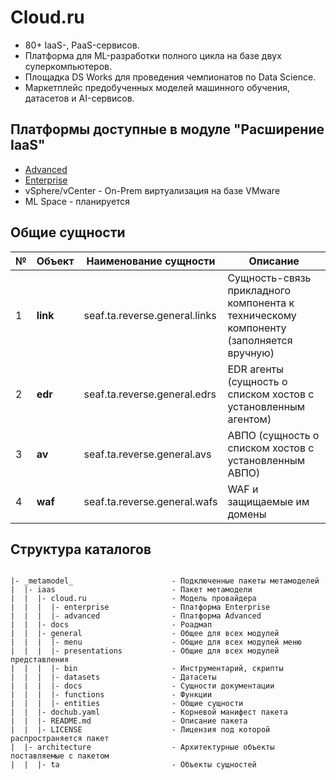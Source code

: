 # Cloud.ru
- 80+ IaaS-, PaaS-сервисов.
- Платформа для ML-разработки полного цикла на базе двух суперкомпьютеров.
- Площадка DS Works для проведения чемпионатов по Data Science.
- Маркетплейс предобученных моделей машинного обучения, датасетов и AI-сервисов.

## Платформы доступные в модуле "Расширение IaaS"

- [Advanced](advanced/README.md)
- [Enterprise](enterprise/README.md)
- vSphere/vCenter - On-Prem виртуализация на базе VMware
- ML Space - планируется


## Общие сущности

| № | **Объект** | **Наименование сущности**      | **Описание**                                                                          |
|---|------------|--------------------------------|---------------------------------------------------------------------------------------|
| 1 | **link**   | 	seaf.ta.reverse.general.links | 	Сущность-связь прикладного компонента к техническому компоненту (заполняется вручную) |
| 2 | **edr**    | 	seaf.ta.reverse.general.edrs	 | EDR агенты (сущность о списком хостов с установленным агентом)                        |
| 3 | **av**     | 	seaf.ta.reverse.general.avs	  | АВПО (сущность о списком хостов с установленным АВПО)                                 |
| 4 | **waf**    | 	seaf.ta.reverse.general.wafs	 | WAF и защищаемые им домены                                                         |

## Структура каталогов
```console

|- _metamodel_                      - Подключенные пакеты метамоделей
|  |- iaas                          - Пакет метамодели
|  |  |- cloud.ru                   - Модель провайдера
|  |  |  |- enterprise              - Платформа Enterprise
|  |  |  |- advanced                - Платформа Advanced
|  |  |- docs                       - Роадмап
|  |  |- general                    - Общее для всех модулей 
|  |  |  |- menu                    - Общие для всех модулей меню
|  |  |  |- presentations           - Общие для всех модулей представления
|  |  |  |- bin                     - Инструментарий, скрипты
|  |  |  |- datasets                - Датасеты
|  |  |  |- docs                    - Сущности документации
|  |  |  |- functions               - Функции
|  |  |  |- entities                - Общие сущности
|  |  |- dochub.yaml                - Корневой манифест пакета
|  |  |- README.md                  - Описание пакета
|  |  |- LICENSE                    - Лицензия под которой распространяется пакет
|  |- architecture                  - Архитектурные объекты поставляемые с пакетом
|  |  |- ta                         - Объекты сущностей
```